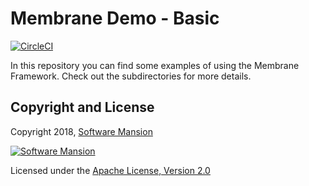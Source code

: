 # Membrane Demo - Basic

[![CircleCI](https://circleci.com/gh/membraneframework/membrane-demo.svg?style=svg)](https://circleci.com/gh/membraneframework/membrane-demo)

In this repository you can find some examples of using the Membrane Framework. Check out the subdirectories for more details.

## Copyright and License

Copyright 2018, [Software Mansion](https://swmansion.com/?utm_source=git&utm_medium=readme&utm_campaign=membrane)

[![Software Mansion](https://membraneframework.github.io/static/logo/swm_logo_readme.png)](https://swmansion.com/?utm_source=git&utm_medium=readme&utm_campaign=membrane)

Licensed under the [Apache License, Version 2.0](LICENSE)

